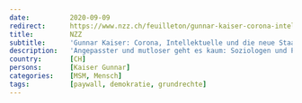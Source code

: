 ```yaml
---
date:          2020-09-09
redirect:      https://www.nzz.ch/feuilleton/gunnar-kaiser-corona-intellektuelle-und-die-neue-staatsordnung-ld.1575672
title:         NZZ
subtitle:      'Gunnar Kaiser: Corona, Intellektuelle und die neue Staatsordnung'
description:   'Angepasster und mutloser geht es kaum: Soziologen und Philosophen sind in der anhaltenden Krise zu radikalen Fürsprechern des neuen Verordnungsstaates geworden. Wo sind die neuen Marcuses, Foucaults, Schelskys?'
country:       [CH]
persons:       [Kaiser Gunnar]
categories:    [MSM, Mensch]
tags:          [paywall, demokratie, grundrechte]
---
```

